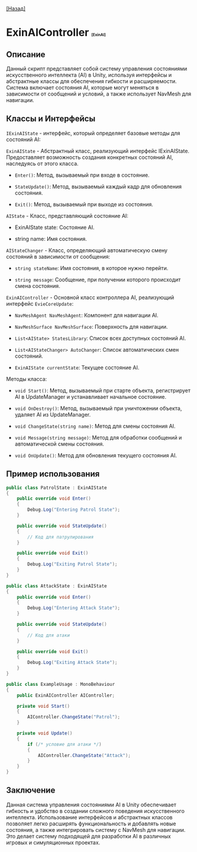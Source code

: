 [[Назад]](./main.md)

# ExinAIController <span style="font-size: 10px">[ExinAI]</span>

## Описание

Данный скрипт представляет собой систему управления состояниями искусственного интеллекта (AI) в Unity, используя интерфейсы и абстрактные классы для обеспечения гибкости и расширяемости. Система включает состояния AI, которые могут меняться в зависимости от сообщений и условий, а также использует NavMesh для навигации.

## Классы и Интерфейсы

``IExinAIState`` - интерфейс, который определяет базовые методы для состояний AI:

``ExinAIState`` - Абстрактный класс, реализующий интерфейс IExinAIState. Предоставляет возможность создания конкретных состояний AI, наследуясь от этого класса.

* ``Enter()``: Метод, вызываемый при входе в состояние.

* ``StateUpdate()``: Метод, вызываемый каждый кадр для обновления состояния.

* ``Exit()``: Метод, вызываемый при выходе из состояния.

``AIState`` - Класс, представляющий состояние AI:

* ExinAIState state: Состояние AI.

* string name: Имя состояния.

``AIStateChanger`` - Класс, определяющий автоматическую смену состояний в зависимости от сообщения:

* ``string stateName``: Имя состояния, в которое нужно перейти.

* ``string message``: Сообщение, при получении которого происходит смена состояния.

``ExinAIController`` - Основной класс контроллера AI, реализующий интерфейс ``EvieCoreUpdate``:

* ``NavMeshAgent NavMeshAgent``: Компонент для навигации AI.

* ``NavMeshSurface NavMeshSurface``: Поверхность для навигации.

* ``List<AIState> StatesLibrary``: Список всех доступных состояний AI.

* ``List<AIStateChanger> AutoChanger``: Список автоматических смен состояний.

* ``ExinAIState currentState``: Текущее состояние AI.

Методы класса:

* ``void Start()``: Метод, вызываемый при старте объекта, регистрирует AI в UpdateManager и устанавливает начальное состояние.

* ``void OnDestroy()``: Метод, вызываемый при уничтожении объекта, удаляет AI из UpdateManager.

* ``void ChangeState(string name)``: Метод для смены состояния AI.

* ``void Message(string message)``: Метод для обработки сообщений и автоматической смены состояния.

* ``void OnUpdate()``: Метод для обновления текущего состояния AI.

## Пример использования

```csharp
public class PatrolState : ExinAIState
{
    public override void Enter()
    {
        Debug.Log("Entering Patrol State");
    }

    public override void StateUpdate()
    {
        // Код для патрулирования
    }

    public override void Exit()
    {
        Debug.Log("Exiting Patrol State");
    }
}

public class AttackState : ExinAIState
{
    public override void Enter()
    {
        Debug.Log("Entering Attack State");
    }

    public override void StateUpdate()
    {
        // Код для атаки
    }

    public override void Exit()
    {
        Debug.Log("Exiting Attack State");
    }
}

public class ExampleUsage : MonoBehaviour
{
    public ExinAIController AIController;

    private void Start()
    {
        AIController.ChangeState("Patrol");
    }

    private void Update()
    {
        if (/* условие для атаки */)
        {
            AIController.ChangeState("Attack");
        }
    }
}
```

## Заключение

Данная система управления состояниями AI в Unity обеспечивает гибкость и удобство в создании сложного поведения искусственного интеллекта. Использование интерфейсов и абстрактных классов позволяет легко расширять функциональность и добавлять новые состояния, а также интегрировать систему с NavMesh для навигации. Это делает систему подходящей для разработки AI в различных игровых и симуляционных проектах.